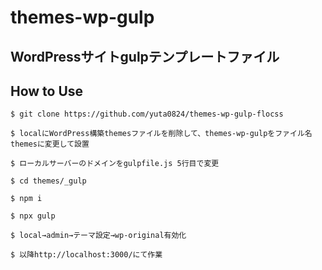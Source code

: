 # themes-wp-gulp
## WordPressサイトgulpテンプレートファイル
## How to Use
```
$ git clone https://github.com/yuta0824/themes-wp-gulp-flocss
```
```
$ localにWordPress構築themesファイルを削除して、themes-wp-gulpをファイル名themesに変更して設置
```
```
$ ローカルサーバーのドメインをgulpfile.js 5行目で変更
```
```
$ cd themes/_gulp
```
```
$ npm i
```
```
$ npx gulp
```
```
$ local→admin→テーマ設定→wp-original有効化
```
```
$ 以降http://localhost:3000/にて作業